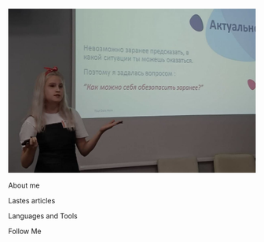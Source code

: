 [![Header](https://github.com/lloppy/lloppy/blob/main/assets/iam.jpg)](https://vk.com/ankudinovazaecologiy)

About me

Lastes articles

Languages and Tools

Follow Me